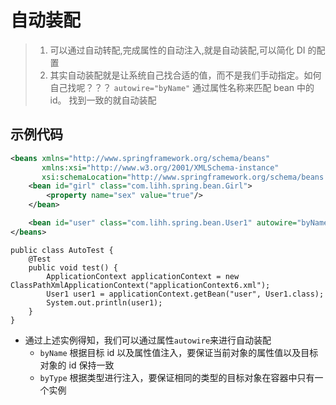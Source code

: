 <h1>自动装配</h1>

> 1. 可以通过自动转配,完成属性的自动注入,就是自动装配,可以简化 DI 的配置
> 2. 其实自动装配就是让系统自己找合适的值，而不是我们手动指定。如何自己找呢？？？ `autowire="byName"` 通过属性名称来匹配 bean 中的 id。 找到一致的就自动装配

## 示例代码

```xml
<beans xmlns="http://www.springframework.org/schema/beans"
       xmlns:xsi="http://www.w3.org/2001/XMLSchema-instance"
       xsi:schemaLocation="http://www.springframework.org/schema/beans http://www.springframework.org/schema/beans/spring-beans.xsd">
    <bean id="girl" class="com.lihh.spring.bean.Girl">
        <property name="sex" value="true"/>
    </bean>

    <bean id="user" class="com.lihh.spring.bean.User1" autowire="byName" />
</beans>
```

```shell
public class AutoTest {
    @Test
    public void test() {
        ApplicationContext applicationContext = new ClassPathXmlApplicationContext("applicationContext6.xml");
        User1 user1 = applicationContext.getBean("user", User1.class);
        System.out.println(user1);
    }
}
```

- 通过上述实例得知，我们可以通过属性`autowire`来进行自动装配
  - `byName` 根据目标 id 以及属性值注入，要保证当前对象的属性值以及目标对象的 id 保持一致
  - `byType` 根据类型进行注入，要保证相同的类型的目标对象在容器中只有一个实例
